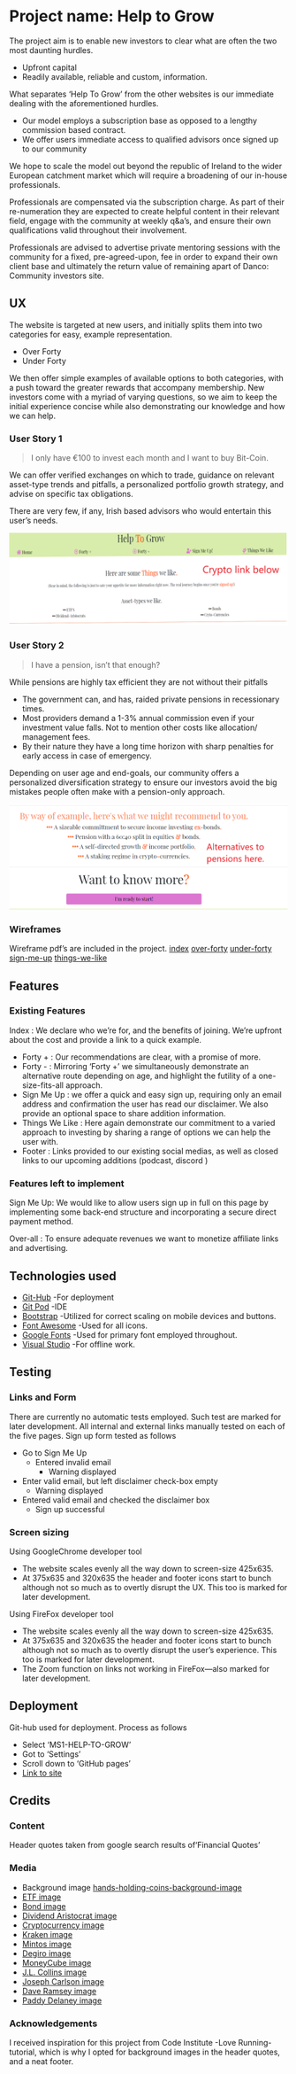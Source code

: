 # Project name: Help to Grow 
The project aim is to enable new investors to clear what are often the two most daunting hurdles.
* Upfront capital 
* Readily available, reliable and custom, information.

What separates ‘Help To Grow’ from the other websites is our immediate dealing with the aforementioned hurdles.
* Our model employs a subscription base as opposed to a lengthy commission based contract. 
* We offer users immediate access to qualified advisors once signed up to our community

We hope to scale the model out beyond the republic of Ireland to the wider European catchment market which will require a broadening of our in-house professionals.

Professionals are compensated via the subscription charge. As part of their re-numeration they are expected to create helpful content in their relevant field, engage with the community at weekly q&a’s, and ensure their own qualifications valid throughout their involvement.

Professionals are advised to advertise private mentoring sessions with the community for a fixed, pre-agreed-upon, fee in order to expand their own client base and ultimately the return value of remaining apart of Danco: Community investors site.

## UX
The website is targeted at new users, and initially splits them into two categories for easy, example representation. 
* Over Forty
* Under Forty

We then offer simple examples of available options to both categories, with a push toward the greater rewards that accompany membership.
New investors come with a myriad of varying questions, so we aim to keep the initial experience concise while also demonstrating our knowledge and how we can help.

### User Story 1
> I only have €100 to invest each month and I want to buy Bit-Coin.

We can offer verified exchanges on which to trade, guidance on relevant asset-type trends and pitfalls, a personalized portfolio growth strategy, and advise on specific tax obligations.  

There are very few, if any, Irish based advisors who would entertain this user’s needs.

![User Story 1 ScreenShot](screenshots/ux1-screenshot.png)

### User Story 2
> I have a pension, isn’t that enough?

While pensions are highly tax efficient they are not without their pitfalls
* The government can, and has, raided private pensions in recessionary times. 
* Most providers demand a 1-3% annual commission even if your investment value falls. Not to mention other costs like allocation/ management fees. 
* By their nature they have a long time horizon with sharp penalties for early access in case of emergency. 

Depending on user age and end-goals, our community offers a personalized diversification strategy to ensure our investors avoid the big mistakes people often make with a pension-only approach.

![User Story 1 ScreenShot](screenshots/ux2-screenshot.png)

### Wireframes
Wireframe pdf’s are included in the project. 
[index](wireframe/wireframe-index-first-draft.pdf)
[over-forty](wireframe/wireframe-over-forty-first-draft.pdf)
[under-forty](wireframe/wireframe-under-forty-first-draft.pdf)
[sign-me-up](wireframe/wireframe-sign-me-up-first-draft.pdf)
[things-we-like](wireframe/wireframe-things-we-tried-first-draft.pdf)

## Features
### Existing Features
 Index : We declare who we’re for, and the benefits of joining. We’re upfront about the cost and provide a link to a quick example.
* Forty + : Our recommendations are clear, with a promise of more.
* Forty - : Mirroring ‘Forty +’ we simultaneously demonstrate an alternative route depending on age, and highlight the futility of a one-size-fits-all approach.
* Sign Me Up : we offer a quick and easy sign up, requiring only an email address and confirmation the user has read our disclaimer. We also provide an optional space to share addition information.
* Things We Like : Here again demonstrate our commitment to a varied approach to investing by sharing a range of options we can help the user with. 
* Footer : Links provided to our existing social medias, as well as closed links to our upcoming additions (podcast, discord )

### Features left to implement 
Sign Me Up: We would like to allow users sign up in full on this page by implementing some back-end structure and incorporating a secure direct payment method.

Over-all : To ensure adequate revenues we want to monetize affiliate links and advertising.

## Technologies used
* [Git-Hub](https://github.com) -For deployment
* [Git Pod](https://github.com) -IDE
* [Bootstrap](https://getbootstrap.com) -Utilized for correct scaling on mobile devices and buttons.
* [Font Awesome](https://fontawesome.com) -Used for all icons.
* [Google Fonts](https://fonts.google.com) -Used for primary font employed throughout.
* [Visual Studio](https://code.visualstudio.com) -For offline work.

## Testing
### Links and Form
There are currently no automatic tests employed. Such test are marked for later development.
All internal and external links manually tested on each of the five pages. 
Sign up form tested as follows
* Go to Sign Me Up
	* Entered invalid email
		* Warning displayed
* Enter valid email, but left disclaimer check-box empty 
	* Warning displayed
* Entered valid email and checked the disclaimer box
	* Sign up successful

### Screen sizing
Using GoogleChrome developer tool
* The website scales evenly all the way down to screen-size 425x635.
* At 375x635 and 320x635 the header and footer icons start to bunch although not so much as to overtly disrupt the UX. This too is marked for later development.

Using FireFox developer tool
* The website scales evenly all the way down to screen-size 425x635. 
* At 375x635 and 320x635 the header and footer icons start to bunch although not so much as to overtly disrupt the user’s experience. This too is marked for later development.
* The Zoom function on links not working in FireFox—also marked for later development.



## Deployment
Git-hub used for deployment.
Process as follows
* Select ‘MS1-HELP-TO-GROW’
* Got to ‘Settings’
* Scroll down to ‘GitHub pages’
* [Link to site](https://firmodaniel.github.io/MS1-HELP-TO-GROW/)

## Credits
### Content
Header quotes taken from google search results of‘Financial Quotes’
### Media
* Background image [hands-holding-coins-background-image](https://image.freepik.com/free-photo/hand-protect-money-stack-with-plant-growing-coins-concept-finance_34152-1481.jpg)
* [ETF image](https://thumbs.dreamstime.com/z/etf-exchange-traded-funds-concept-table-keywords-letters-icons-colored-flat-vector-illustration-white-etf-exchange-119009035.jpg)
* [Bond image](https://www.investmentz.com/images/bond.png)
* [Dividend Aristocrat image](https://www.allincomestream.com/wp-content/uploads/2020/04/dividend_aristocrats.png)
* [Cryptocurrency image](https://i.pinimg.com/originals/4c/62/f5/4c62f589819458c32785ec9f2d69c026.jpg)
* [Kraken image](https://themerkle.com/wp-content/uploads-new/2016/01/0WWCVDaH_400x400.png)
* [Mintos image](https://3.bp.blogspot.com/-k5CiR2IQKG8/W4mpwPzi_uI/AAAAAAAAAGs/-fAFHT4zpqotg_Hz9fOicygrGiWNN--5ACLcBGAs/s640/Mintos_logo_1000px.png)
* [Degiro image](https://upload.wikimedia.org/wikipedia/commons/thumb/6/68/Degiro.jpg/1200px-Degiro.jpg)
* [MoneyCube image](https://i-invdn-com.akamaized.net/companies_logos/125067_1550587261.png)
* [J.L. Collins image](https://the7circles.uk/wp-content/uploads/2016/06/Simple-Path-to-Wealth.jpg)
* [Joseph Carlson image](https://cdn.podimo.com/images/02b1091b-7ec6-4812-b6b5-391bd091767f_400x400.png)
* [Dave Ramsey image](https://pbs.twimg.com/profile_images/378800000250594141/8479b63c02b71130a03e218ae805ce85_400x400.png)
* [Paddy Delaney image](https://ssl-static.libsyn.com/p/assets/a/6/a/3/a6a32c57b3d5361b/New_Podcast_Art_image.jpg)
### Acknowledgements 
I received inspiration for this project from Code Institute -Love Running- tutorial, which is why I opted for background images in the header quotes, and a neat footer.



